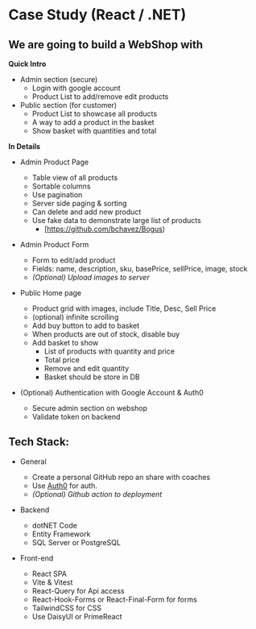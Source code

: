 # Case Study (React / .NET)

## We are going to build a WebShop with

**Quick Intro**

* Admin section (secure)
	* Login with google  account
	* Product List  to add/remove edit products
* Public section (for customer)
	* Product List to showcase all products
	* A way to add a product in the basket
	* Show basket with quantities and total 

**In Details**

* Admin Product Page
	* Table view of all products
	* Sortable columns 
	* Use pagination
	* Server side paging & sorting
	* Can delete and add new product
	* Use fake data to demonstrate large list of products 
		* [https://github.com/bchavez/Bogus)

* Admin Product Form
	* Form to edit/add product
	* Fields: name, description, sku, basePrice, sellPrice, image, stock
	* _(Optional) Upload images to server_ 

* Public Home page
	* Product grid with images, include Title, Desc, Sell Price
	* (optional) infinite scrolling
	* Add buy button to add to basket
	* When products are out of stock, disable buy
	* Add basket to show
		* List of products with quantity and price
		* Total price
		* Remove and edit quantity
		* Basket should be store in DB 

* (Optional)  Authentication with Google Account  & Auth0
	* Secure admin section on webshop
	* Validate token on backend

## Tech Stack:

* General
	* Create a personal GitHub repo an share with coaches
	* Use [Auth0](https://auth0.com/) for auth.
	* _(Optional) Github action to deployment_ 

* Backend 
	* dotNET Code
	* Entity Framework
	* SQL Server or PostgreSQL

* Front-end
	* React SPA
	* Vite & Vitest
	* React-Query for Api access
	* React-Hook-Forms or React-Final-Form  for forms 
	* TailwindCSS for CSS
	* Use DaisyUI or PrimeReact
